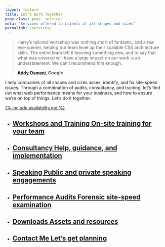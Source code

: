 ```yaml
---
layout: feature
title: Let’s Work Together
page-class: page--services
meta: "Services offered to clients of all shapes and sizes"
permalink: /services/
---
```


<blockquote class="pull-quote  pull-quote--context-alt" id="quote:addy-osmani"><p>Harry’s tailored
workshop was nothing short of fantastic, and a real eye-opener, helping our team
level up their scalable CSS architecture skills. The entire team left it
learning something new, and to say that what was covered will have a large
impact on our work is an understatement. We can’t recommend him enough.</p><b
class="source pull-quote__source"><a href="https://twitter.com/addyosmani">Addy
Osmani</a>, Google</b></blockquote>

I help companies of all shapes and sizes asses, identify, and fix site-speed
issues. Through a combination of audits, consultancy, and training, let’s find
out what web performance means for your business, and how to ensure we’re on top
of things. Let’s do it together.

<a href="/contact/?cta-services-page" class="btn  btn--positive  btn--ull">{% include availability.md %}</a>

<style>
  {% include css/components.feature-list.css %}
</style>

<ul class="feature-list">

  <li class="feature-list__item">
    <a href="/workshops/" class="feature-list__link">
      <h2 class="feature-list__title">
        Workshops and Training
        <span class="feature-list__sub">On-site training for your team</span>
      </h2>
    </a>
  </li>

  <li class="feature-list__item">
    <a href="/consultancy/" class="feature-list__link">
      <h2 class="feature-list__title">
        Consultancy
        <span class="feature-list__sub">Help, guidance, and implementation</span>
      </h2>
    </a>
  </li>

  <li class="feature-list__item">
    <a href="/speaking/" class="feature-list__link">
      <h2 class="feature-list__title">
        Speaking
        <span class="feature-list__sub">Public and private speaking engagements</span>
      </h2>
    </a>
  </li>

  <li class="feature-list__item">
    <a href="/code-reviews/" class="feature-list__link">
      <h2 class="feature-list__title">
        Performance Audits
        <span class="feature-list__sub">Forensic site-speed examination</span>
      </h2>
    </a>
  </li>

  <li class="feature-list__item">
    <a href="/downloads/" class="feature-list__link">
      <h2 class="feature-list__title">
        Downloads
        <span class="feature-list__sub">Assets and resources</span>
      </h2>
    </a>
  </li>

  <li class="feature-list__item">
    <a href="/contact/" class="feature-list__link">
      <h2 class="feature-list__title">
        Contact Me
        <span class="feature-list__sub">Let’s get planning</span>
      </h2>
    </a>
  </li>

</ul>

